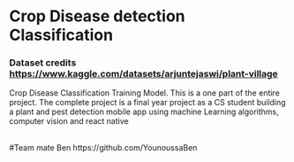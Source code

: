 # Crop Disease detection Classification
### Dataset credits https://www.kaggle.com/datasets/arjuntejaswi/plant-village
Crop Disease Classification Training Model. This is a one part of the entire project. The complete project is a final year project as a CS student building a plant and pest detection mobile app using machine Learning algorithms, computer vision and react native

<br/>
#Team mate
Ben https://github.com/YounoussaBen
